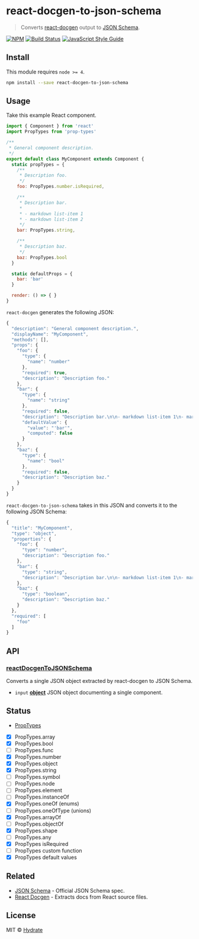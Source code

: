 # react-docgen-to-json-schema

> Converts [react-docgen]((https://github.com/reactjs/react-docgen)) output to [JSON Schema](http://json-schema.org).

[![NPM](https://img.shields.io/npm/v/react-docgen-to-json-schema.svg)](https://www.npmjs.com/package/react-docgen-to-json-schema) [![Build Status](https://travis-ci.com/hydrateio/react-docgen-to-json-schema.svg?branch=master)](https://travis-ci.com/hydrateio/react-docgen-to-json-schema) [![JavaScript Style Guide](https://img.shields.io/badge/code_style-standard-brightgreen.svg)](https://standardjs.com)

## Install

This module requires `node >= 4`.

```bash
npm install --save react-docgen-to-json-schema
```

## Usage

Take this example React component.

```js
import { Component } from 'react'
import PropTypes from 'prop-types'

/**
 * General component description.
 */
export default class MyComponent extends Component {
  static propTypes = {
    /**
     * Description foo.
     */
    foo: PropTypes.number.isRequired,

    /**
     * Description bar.
     *
     * - markdown list-item 1
     * - markdown list-item 2
     */
    bar: PropTypes.string,

    /**
     * Description baz.
     */
    baz: PropTypes.bool
  }

  static defaultProps = {
    bar: 'bar'
  }

  render: () => { }
}
```

`react-docgen` generates the following JSON:

```js
{
  "description": "General component description.",
  "displayName": "MyComponent",
  "methods": [],
  "props": {
    "foo": {
      "type": {
        "name": "number"
      },
      "required": true,
      "description": "Description foo."
    },
    "bar": {
      "type": {
        "name": "string"
      },
      "required": false,
      "description": "Description bar.\n\n- markdown list-item 1\n- markdown list-item 2",
      "defaultValue": {
        "value": "'bar'",
        "computed": false
      }
    },
    "baz": {
      "type": {
        "name": "bool"
      },
      "required": false,
      "description": "Description baz."
    }
  }
}
```

`react-docgen-to-json-schema` takes in this JSON and converts it to the following JSON Schema:

```js
{
  "title": "MyComponent",
  "type": "object",
  "properties": {
    "foo": {
      "type": "number",
      "description": "Description foo."
    },
    "bar": {
      "type": "string",
      "description": "Description bar.\n\n- markdown list-item 1\n- markdown list-item 2"
    },
    "baz": {
      "type": "boolean",
      "description": "Description baz."
    }
  },
  "required": [
    "foo"
  ]
}
```

## API

<!-- Generated by documentation.js. Update this documentation by updating the source code. -->

### [reactDocgenToJSONSchema](https://github.com/hydrateio/react-docgen-to-json-schema/blob/03fea6e640aa5aecd5dd6e2e3bc5816518cbb1b8/index.js#L13-L35)

Converts a single JSON object extracted by react-docgen to JSON Schema.

-   `input` **[object](https://developer.mozilla.org/docs/Web/JavaScript/Reference/Global_Objects/Object)** JSON object documenting a single component.

## Status

-   [PropTypes](https://reactjs.org/docs/typechecking-with-proptypes.html)
-   [x] PropTypes.array
-   [x] PropTypes.bool
-   [ ] PropTypes.func
-   [x] PropTypes.number
-   [x] PropTypes.object
-   [x] PropTypes.string
-   [ ] PropTypes.symbol
-   [ ] PropTypes.node
-   [ ] PropTypes.element
-   [ ] PropTypes.instanceOf
-   [x] PropTypes.oneOf (enums)
-   [ ] PropTypes.oneOfType (unions)
-   [x] PropTypes.arrayOf
-   [ ] PropTypes.objectOf
-   [x] PropTypes.shape
-   [ ] PropTypes.any
-   [x] PropTypes isRequired
-   [ ] PropTypes custom function
-   [x] PropTypes default values

## Related

-   [JSON Schema](http://json-schema.org) - Official JSON Schema spec.
-   [React Docgen](https://github.com/reactjs/react-docgen) - Extracts docs from React source files.

## License

MIT © [Hydrate](https://github.com/hydrateio)
